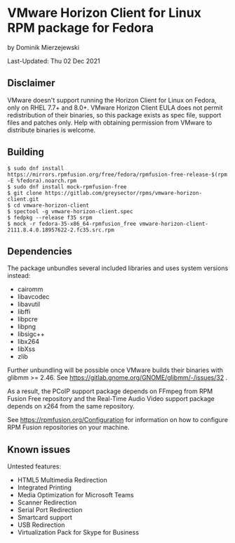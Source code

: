 VMware Horizon Client for Linux RPM package for Fedora
======================================================

by Dominik Mierzejewski

Last-Updated: Thu 02 Dec 2021

Disclaimer
----------
VMware doesn't support running the Horizon Client for Linux on Fedora, only on
RHEL 7.7+ and 8.0+.
VMware Horizon Client EULA does not permit redistribution of their binaries, so
this package exists as spec file, support files and patches only. Help with
obtaining permission from VMware to distribute binaries is welcome.

Building
--------
```
$ sudo dnf install https://mirrors.rpmfusion.org/free/fedora/rpmfusion-free-release-$(rpm -E %fedora).noarch.rpm
$ sudo dnf install mock-rpmfusion-free
$ git clone https://gitlab.com/greysector/rpms/vmware-horizon-client.git
$ cd vmware-horizon-client
$ spectool -g vmware-horizon-client.spec
$ fedpkg --release f35 srpm
$ mock -r fedora-35-x86_64-rpmfusion_free vmware-horizon-client-2111.8.4.0.18957622-2.fc35.src.rpm
```

Dependencies
------------
The package unbundles several included libraries and uses system versions
instead:
* cairomm
* libavcodec
* libavutil
* libffi
* libpcre
* libpng
* libsigc++
* libx264
* libXss
* zlib

Further unbundling will be possible once VMware builds their binaries with
glibmm >= 2.46. See https://gitlab.gnome.org/GNOME/glibmm/-/issues/32 .

As a result, the PCoIP support package depends on FFmpeg from RPM Fusion Free
repository and the Real-Time Audio Video support package depends on x264 from
the same repository.

See https://rpmfusion.org/Configuration for information on how to configure RPM
Fusion repositories on your machine.

Known issues
------------
Untested features:
* HTML5 Multimedia Redirection
* Integrated Printing
* Media Optimization for Microsoft Teams
* Scanner Redirection
* Serial Port Redirection
* Smartcard support
* USB Redirection
* Virtualization Pack for Skype for Business
